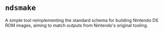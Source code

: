 # `ndsmake`

A simple tool reimplementing the standard schema for building Nintendo DS ROM
images, aiming to match outputs from Nintendo's original tooling.

